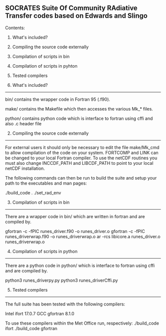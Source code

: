 SOCRATES
Suite Of Community RAdiative Transfer codes based on Edwards and Slingo
-----------------------------------------------------------------------

Contents:


1) What's included?
2) Compiling the source code externally
3) Compilation of scripts in bin
4) Compilation of scripts in pyhton
5) Tested compilers




1) What's included?
-------------------


bin/ contains the wrapper code in Fortran 95 (.f90).

make/ contains the Makefile which then accesses the various Mk_*
files.

python/ contains python code which is interface to fortran using cffi and 
also .c header file


2) Compiling the source code externally
---------------------------------------

For external users it should only be necessary to edit the file
make/Mk_cmd to allow compilation of the code on your system. FORTCOMP
and LINK can be changed to your local Fortran compiler. To use the netCDF
routines you must also change INCCDF_PATH and LIBCDF_PATH to point to
your local netCDF installation.

The following commands can then be run to build the suite and setup
your path to the executables and man pages:

./build_code
. ./set_rad_env


3) Compilation of scripts in bin
---------------------------------

There are a wrapper code in bin/ which are written 
in fortran and are compiled by.

gfortran -c -fPIC runes_driver.f90 -o runes_driver.o
gfortran -c -fPIC runes_driverwrap.f90 -o runes_driverwrap.o
ar -rcs libicore.a runes_driver.o runes_driverwrap.o


4) Compilation of scripts in python
------------------------------------

There are a python code in python/ which is interface to 
fortran using cffi and are compiled by.

python3 runes_driverpy.py
python3 runes_driverCffi.py


5) Tested compilers
-------------------

The full suite has been tested with the following compilers:

Intel ifort 17.0.7
GCC gfortran 8.1.0

To use these compilers within the Met Office run, respectively:
./build_code ifort
./build_code gfortran
